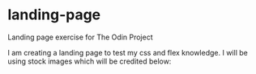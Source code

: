 # landing-page
Landing page exercise for The Odin Project

I am creating a landing page to test my css and flex knowledge. I will be using stock images which will be credited below:
